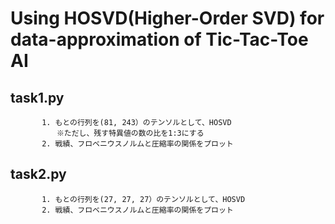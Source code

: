 # Using HOSVD(Higher-Order SVD) for data-approximation of Tic-Tac-Toe AI



## task1.py  

           1. もとの行列を(81, 243）のテンソルとして、HOSVD
           　　※ただし、残す特異値の数の比を1:3にする
           2. 戦績、フロベニウスノルムと圧縮率の関係をプロット
           
       
## task2.py 

           1. もとの行列を(27, 27, 27）のテンソルとして、HOSVD
           2. 戦績、フロベニウスノルムと圧縮率の関係をプロット
